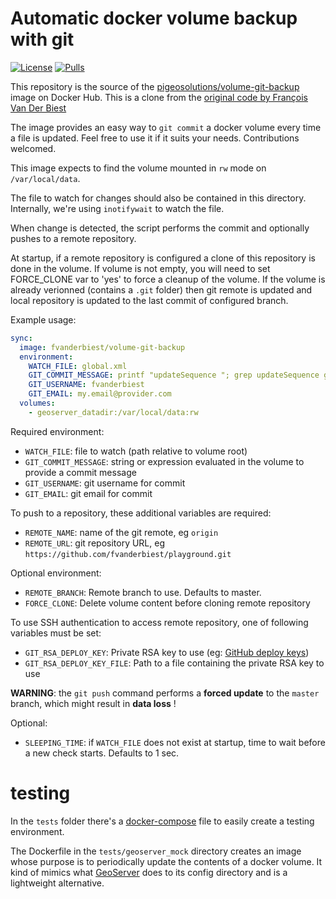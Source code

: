# Automatic docker volume backup with git

[![License](https://img.shields.io/dub/l/vibe-d.svg)](LICENSE)
[![Pulls](https://img.shields.io/docker/pulls/pigeosolutions/volume-git-backup.svg)](https://hub.docker.com/r/pigeosolutions/volume-git-backup/)

This repository is the source of the [pigeosolutions/volume-git-backup](https://hub.docker.com/r/pigeosolutions/volume-git-backup/) image on Docker Hub.
This is a clone from the [original code by François Van Der Biest](https://github.com/fvanderbiest/docker-volume-git-backup)

The image provides an easy way to `git commit` a docker volume every time a file is updated.
Feel free to use it if it suits your needs. Contributions welcomed.

This image expects to find the volume mounted in `rw` mode on `/var/local/data`.

The file to watch for changes should also be contained in this directory.
Internally, we're using `inotifywait` to watch the file.

When change is detected, the script performs the commit and optionally pushes to a remote repository.

At startup, if a remote repository is configured a clone of this repository is
done in the volume. If volume is not empty, you will need to set FORCE_CLONE var
to 'yes' to force a cleanup of the volume. If the volume is already verionned
(contains a `.git` folder) then git remote is updated and local repository is updated
to the last commit of configured branch.

Example usage:
```yaml
sync:
  image: fvanderbiest/volume-git-backup
  environment:
    WATCH_FILE: global.xml
    GIT_COMMIT_MESSAGE: printf "updateSequence "; grep updateSequence global.xml|sed -e 's#.*ce>\(.*\)</up.*#\1#'
    GIT_USERNAME: fvanderbiest
    GIT_EMAIL: my.email@provider.com
  volumes:
    - geoserver_datadir:/var/local/data:rw
```

Required environment:
 * `WATCH_FILE`: file to watch (path relative to volume root)
 * `GIT_COMMIT_MESSAGE`: string or expression evaluated in the volume to provide a commit message
 * `GIT_USERNAME`: git username for commit
 * `GIT_EMAIL`: git email for commit

To push to a repository, these additional variables are required:
 * `REMOTE_NAME`: name of the git remote, eg `origin`
 * `REMOTE_URL`: git repository URL, eg `https://github.com/fvanderbiest/playground.git`

Optional environment:
 * `REMOTE_BRANCH`: Remote branch to use. Defaults to master.
 * `FORCE_CLONE`: Delete volume content before cloning remote repository

To use SSH authentication to access remote repository, one of following
variables must be set:
 * `GIT_RSA_DEPLOY_KEY`: Private RSA key to use (eg: [GitHub deploy keys](https://developer.github.com/guides/managing-deploy-keys/))
 * `GIT_RSA_DEPLOY_KEY_FILE`: Path to a file containing the private RSA key to use


**WARNING**: the `git push` command performs a **forced update** to the `master` branch, which might result in **data loss** !

Optional:
 * `SLEEPING_TIME`: if `WATCH_FILE` does not exist at startup, time to wait before a new check starts. Defaults to 1 sec.


# testing

In the `tests` folder there's a [docker-compose](tests/docker-compose.yml) file to easily create a testing environment.

The Dockerfile in the `tests/geoserver_mock` directory creates an image whose purpose is to periodically update the contents of a docker volume.
It kind of mimics what [GeoServer](http://geoserver.org/) does to its config directory and is a lightweight alternative.
